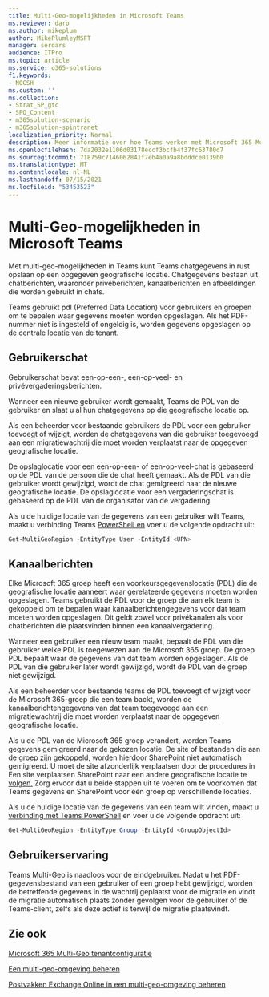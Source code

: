 ```yaml
---
title: Multi-Geo-mogelijkheden in Microsoft Teams
ms.reviewer: daro
ms.author: mikeplum
author: MikePlumleyMSFT
manager: serdars
audience: ITPro
ms.topic: article
ms.service: o365-solutions
f1.keywords:
- NOCSH
ms.custom: ''
ms.collection:
- Strat_SP_gtc
- SPO_Content
- m365solution-scenario
- m365solution-spintranet
localization_priority: Normal
description: Meer informatie over hoe Teams werken met Microsoft 365 Multi-Geo.
ms.openlocfilehash: 7da2032e1106d03178eccf3bcfb4f37fc63780d7
ms.sourcegitcommit: 718759c7146062841f7eb4a0a9a8bdddce0139b0
ms.translationtype: MT
ms.contentlocale: nl-NL
ms.lasthandoff: 07/15/2021
ms.locfileid: "53453523"
---
```

# <a name="multi-geo-capabilities-in-microsoft-teams"></a>Multi-Geo-mogelijkheden in Microsoft Teams

Met multi-geo-mogelijkheden in Teams kunt Teams chatgegevens in rust opslaan op een opgegeven geografische locatie. Chatgegevens bestaan uit chatberichten, waaronder privéberichten, kanaalberichten en afbeeldingen die worden gebruikt in chats.

Teams gebruikt pdl (Preferred Data Location) voor gebruikers en groepen om te bepalen waar gegevens moeten worden opgeslagen. Als het PDF-nummer niet is ingesteld of ongeldig is, worden gegevens opgeslagen op de centrale locatie van de tenant.

## <a name="user-chat"></a>Gebruikerschat

Gebruikerschat bevat een-op-een-, een-op-veel- en privévergaderingsberichten.

Wanneer een nieuwe gebruiker wordt gemaakt, Teams de PDL van de gebruiker en slaat u al hun chatgegevens op die geografische locatie op.

Als een beheerder voor bestaande gebruikers de PDL voor een gebruiker toevoegt of wijzigt, worden de chatgegevens van die gebruiker toegevoegd aan een migratiewachtrij die moet worden verplaatst naar de opgegeven geografische locatie.

De opslaglocatie voor een een-op-een- of een-op-veel-chat is gebaseerd op de PDL van de persoon die de chat heeft gemaakt. Als de PDL van die gebruiker wordt gewijzigd, wordt de chat gemigreerd naar de nieuwe geografische locatie. De opslaglocatie voor een vergaderingschat is gebaseerd op de PDL van de organisator van de vergadering.

Als u de huidige locatie van de gegevens van een gebruiker wilt Teams, maakt u verbinding Teams [PowerShell en](/powershell/module/teams/connect-microsoftteams) voer u de volgende opdracht uit:

```PowerShell
Get-MultiGeoRegion -EntityType User -EntityId <UPN>
```

## <a name="channel-messages"></a>Kanaalberichten

Elke Microsoft 365 groep heeft een voorkeursgegevenslocatie (PDL) die de geografische locatie aanneert waar gerelateerde gegevens moeten worden opgeslagen. Teams gebruikt de PDL voor de groep die aan elk team is gekoppeld om te bepalen waar kanaalberichtengegevens voor dat team moeten worden opgeslagen. Dit geldt zowel voor privékanalen als voor chatberichten die plaatsvinden binnen een kanaalvergadering.

Wanneer een gebruiker een nieuw team maakt, bepaalt de PDL van die gebruiker welke PDL is toegewezen aan de Microsoft 365 groep. De groep PDL bepaalt waar de gegevens van dat team worden opgeslagen. Als de PDL van die gebruiker later wordt gewijzigd, wordt de PDL van de groep niet gewijzigd.

Als een beheerder voor bestaande teams de PDL toevoegt of wijzigt voor de Microsoft 365-groep die een team backt, worden de kanaalberichtengegevens van dat team toegevoegd aan een migratiewachtrij die moet worden verplaatst naar de opgegeven geografische locatie.

Als u de PDL van de Microsoft 365 groep verandert, worden Teams gegevens gemigreerd naar de gekozen locatie. De site of bestanden die aan de groep zijn gekoppeld, worden hierdoor SharePoint niet automatisch gemigreerd. U moet de site afzonderlijk verplaatsen door de procedures in Een site verplaatsen SharePoint naar een andere geografische locatie te [volgen.](/microsoft-365/enterprise/move-sharepoint-between-geo-locations) Zorg ervoor dat u beide stappen uit te voeren om te voorkomen dat Teams gegevens en SharePoint voor één groep op verschillende locaties.

Als u de huidige locatie van de gegevens van een team wilt vinden, maakt u [verbinding met Teams PowerShell](/powershell/module/teams/connect-microsoftteams) en voer u de volgende opdracht uit:

```PowerShell
Get-MultiGeoRegion -EntityType Group -EntityId <GroupObjectId>
```

## <a name="user-experience"></a>Gebruikerservaring

Teams Multi-Geo is naadloos voor de eindgebruiker. Nadat u het PDF-gegevensbestand van een gebruiker of een groep hebt gewijzigd, worden de betreffende gegevens in de wachtrij geplaatst voor de migratie en vindt de migratie automatisch plaats zonder gevolgen voor de gebruiker of de Teams-client, zelfs als deze actief is terwijl de migratie plaatsvindt.

## <a name="see-also"></a>Zie ook

[Microsoft 365 Multi-Geo tenantconfiguratie](/microsoft-365/enterprise/multi-geo-tenant-configuration)

[Een multi-geo-omgeving beheren](administering-a-multi-geo-environment.md)

[Postvakken Exchange Online in een multi-geo-omgeving beheren](administering-exchange-online-multi-geo.md)
